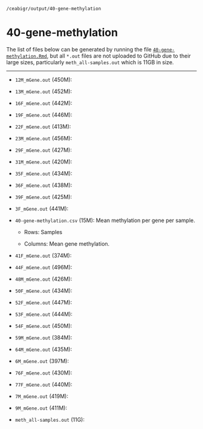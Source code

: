 `/ceabigr/output/40-gene-methylation`

# 40-gene-methylation

The list of files below can be generated by running the file [`40-gene-methylation.Rmd`](https://github.com/sr320/ceabigr/blob/main/code/40-gene-methylation.Rmd), but all `*.out` files are not uploaded to
GitHub due to their large sizes, particularly `meth_all-samples.out` which is 11GB in size.

---

- `12M_mGene.out` (450M):

- `13M_mGene.out` (452M):

- `16F_mGene.out` (442M):

- `19F_mGene.out` (446M):

- `22F_mGene.out` (413M):

- `23M_mGene.out` (456M):

- `29F_mGene.out` (427M):

- `31M_mGene.out` (420M):

- `35F_mGene.out` (434M):

- `36F_mGene.out` (438M):

- `39F_mGene.out` (425M):

- `3F_mGene.out` (441M):

- `40-gene-methylation.csv` (15M): Mean methylation per gene per sample.

  - Rows: Samples

  - Columns: Mean gene methylation.

- `41F_mGene.out` (374M):

- `44F_mGene.out` (496M):

- `48M_mGene.out` (426M):

- `50F_mGene.out` (434M):

- `52F_mGene.out` (447M):

- `53F_mGene.out` (444M):

- `54F_mGene.out` (450M):

- `59M_mGene.out` (384M):

- `64M_mGene.out` (435M):

- `6M_mGene.out` (397M):

- `76F_mGene.out` (430M):

- `77F_mGene.out` (440M):

- `7M_mGene.out` (419M):

- `9M_mGene.out` (411M):

- `meth_all-samples.out` (11G):